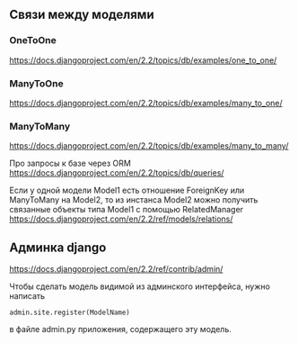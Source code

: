 ## Связи между моделями ##
### OneToOne
https://docs.djangoproject.com/en/2.2/topics/db/examples/one_to_one/
### ManyToOne
https://docs.djangoproject.com/en/2.2/topics/db/examples/many_to_one/
### ManyToMany
https://docs.djangoproject.com/en/2.2/topics/db/examples/many_to_many/


Про запросы к базе через ORM
https://docs.djangoproject.com/en/2.2/topics/db/queries/

Если у одной модели Model1 есть отношение ForeignKey или ManyToMany на Model2, то из инстанса Model2 можно получить связанные объекты типа Model1 с помощью RelatedManager https://docs.djangoproject.com/en/2.2/ref/models/relations/

## Админка django ##
https://docs.djangoproject.com/en/2.2/ref/contrib/admin/

Чтобы сделать модель видимой из админского интерфейса, нужно написать
```
admin.site.register(ModelName)
```
в файле admin.py приложения, содержащего эту модель.
